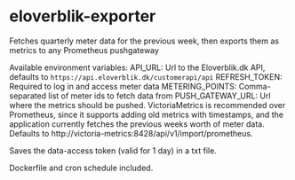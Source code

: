 # eloverblik-exporter
Fetches quarterly meter data for the previous week, then exports them as metrics to any Prometheus pushgateway

Available environment variables:
API_URL: Url to the Eloverblik.dk API, defaults to `https://api.eloverblik.dk/customerapi/api`
REFRESH_TOKEN: Required to log in and access meter data
METERING_POINTS: Comma-separated list of meter ids to fetch data from
PUSH_GATEWAY_URL: Url where the metrics should be pushed. VictoriaMetrics is recommended over Prometheus, since it supports adding old metrics with timestamps, and the application currently fetches the previous weeks worth of meter data. Defaults to http://victoria-metrics:8428/api/v1/import/prometheus.

Saves the data-access token (valid for 1 day) in a txt file.

Dockerfile and cron schedule included.
